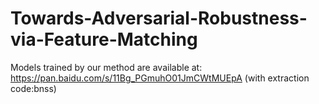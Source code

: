 # Towards-Adversarial-Robustness-via-Feature-Matching

Models trained by our method are available at: https://pan.baidu.com/s/11Bg_PGmuhO01JmCWtMUEpA (with extraction code:bnss)
